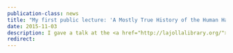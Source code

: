 ```yaml
---
publication-class: news
title: "My first public lecture: 'A Mostly True History of the Human Half-Brain'"
date: 2015-11-03
description: I gave a talk at the <a href="http://lajollalibrary.org/">La Jolla Public Library</a> titled "<a href="">A Mostly True History of the Human Half-Brain</a>". The hangout-on-air failed (slow library WiFi), but I will re-record soon and post a blog as well.
redirect:
---
```

